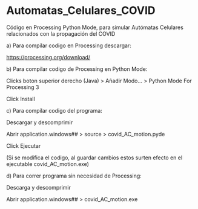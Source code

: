 # Automatas_Celulares_COVID

Código en Processing Python Mode, para simular Autómatas Celulares relacionados con la propagación del COVID

a) Para compilar codigo en Processing descargar:

https://processing.org/download/


b) Para compilar codigo de Processing en Python Mode:

Clicks boton superior derecho (Java) > Añadir Modo... > Python Mode For Processing 3

Click Install


c) Para compilar codigo del programa:

Descargar y descomprimir

Abrir application.windows## > source > covid_AC_motion.pyde

Click Ejecutar

(Si se modifica el codigo, al guardar cambios estos surten efecto en el ejecutable covid_AC_motion.exe)


d) Para correr programa sin necesidad de Processing:

Descarga y descomprimir

Abrir application.windows## > covid_AC_motion.exe

